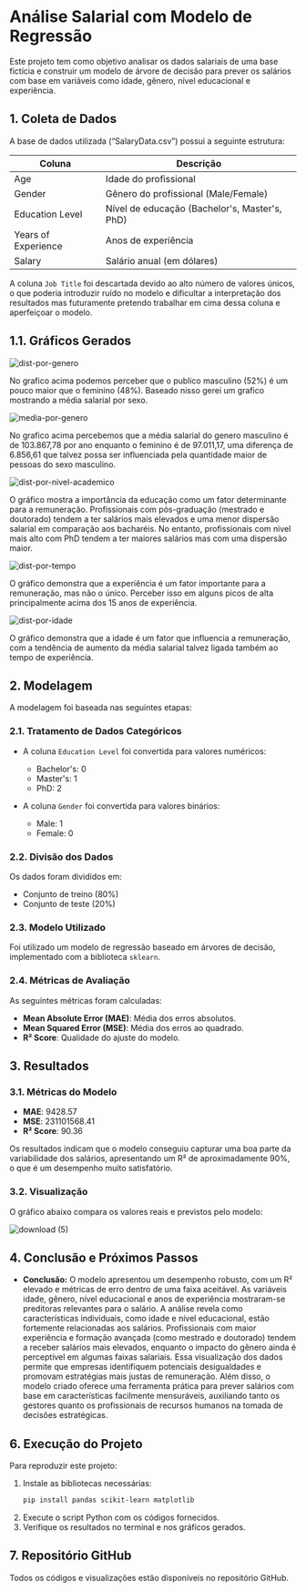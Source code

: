 # Análise Salarial com Modelo de Regressão

Este projeto tem como objetivo analisar os dados salariais de uma base fictícia e construir um modelo de árvore de decisão para prever os salários com base em variáveis como idade, gênero, nível educacional e experiência.

## 1. Coleta de Dados

A base de dados utilizada (“SalaryData.csv”) possui a seguinte estrutura:

| Coluna              | Descrição                                     |
| ------------------- | --------------------------------------------- |
| Age                 | Idade do profissional                         |
| Gender              | Gênero do profissional (Male/Female)          |
| Education Level     | Nível de educação (Bachelor's, Master's, PhD) |
| Years of Experience | Anos de experiência                           |
| Salary              | Salário anual (em dólares)                    |

A coluna `Job Title` foi descartada devido ao alto número de valores únicos, o que poderia introduzir ruído no modelo e dificultar a interpretação dos resultados mas futuramente pretendo trabalhar em cima dessa coluna e aperfeiçoar o modelo.

## 1.1. Gráficos Gerados

![dist-por-genero](https://github.com/alexmdebarros/PredictingSalariesML/blob/main/dist-por-genero.png)

No grafico acima podemos perceber que o publico masculino (52%) é um pouco maior que o feminino (48%).
Baseado nisso gerei um grafico mostrando a média salarial por sexo.

![media-por-genero](https://github.com/alexmdebarros/PredictingSalariesML/blob/main/media-por-genero.png)

No grafico acima percebemos que a média salarial do genero masculino é de 103.867,78 por ano enquanto o feminino é de 97.011,17, uma diferença de 6.856,61 que talvez possa ser influenciada pela quantidade maior de pessoas do sexo masculino.

![dist-por-nivel-academico](https://github.com/alexmdebarros/PredictingSalariesML/blob/main/distr-por-nivel-academico.png)

O gráfico mostra a importância da educação como um fator determinante para a remuneração. Profissionais com pós-graduação (mestrado e doutorado) tendem a ter salários mais elevados e uma menor dispersão salarial em comparação aos bacharéis. No entanto, profissionais com nivel mais alto com PhD tendem a ter maiores salários mas com uma dispersão maior.

![dist-por-tempo](https://github.com/alexmdebarros/PredictingSalariesML/blob/main/media-por-tempo.png)

O gráfico demonstra que a experiência é um fator importante para a remuneração, mas não o único. Perceber isso em alguns picos de alta principalmente acima dos 15 anos de experiência.

![dist-por-idade](https://github.com/alexmdebarros/PredictingSalariesML/blob/main/media-por-idade.png)

O gráfico demonstra que a idade é um fator que influencia a remuneração, com a tendência de aumento da média salarial talvez ligada também ao tempo de experiência.

## 2. Modelagem

A modelagem foi baseada nas seguintes etapas:

### 2.1. Tratamento de Dados Categóricos

- A coluna `Education Level` foi convertida para valores numéricos:

  - Bachelor's: 0
  - Master's: 1
  - PhD: 2

- A coluna `Gender` foi convertida para valores binários:

  - Male: 1
  - Female: 0

### 2.2. Divisão dos Dados

Os dados foram divididos em:

- Conjunto de treino (80%)
- Conjunto de teste (20%)

### 2.3. Modelo Utilizado

Foi utilizado um modelo de regressão baseado em árvores de decisão, implementado com a biblioteca `sklearn`.

### 2.4. Métricas de Avaliação

As seguintes métricas foram calculadas:

- **Mean Absolute Error (MAE)**: Média dos erros absolutos.
- **Mean Squared Error (MSE)**: Média dos erros ao quadrado.
- **R² Score**: Qualidade do ajuste do modelo.

## 3. Resultados

### 3.1. Métricas do Modelo

- **MAE**: 9428.57
- **MSE**: 231101568.41
- **R² Score**: 90.36

Os resultados indicam que o modelo conseguiu capturar uma boa parte da variabilidade dos salários, apresentando um R² de aproximadamente 90%, o que é um desempenho muito satisfatório.

### 3.2. Visualização

O gráfico abaixo compara os valores reais e previstos pelo modelo:

![download (5)](https://github.com/user-attachments/assets/77476656-c26d-445c-ba83-d363f87990f2)


## 4. Conclusão e Próximos Passos

- **Conclusão:** O modelo apresentou um desempenho robusto, com um R² elevado e métricas de erro dentro de uma faixa aceitável. As variáveis idade, gênero, nível educacional e anos de experiência mostraram-se preditoras relevantes para o salário.
A análise revela como características individuais, como idade e nível educacional, estão fortemente relacionadas aos salários. Profissionais com maior experiência e formação avançada (como mestrado e doutorado) tendem a receber salários mais elevados, enquanto o impacto do gênero ainda é perceptível em algumas faixas salariais. Essa visualização dos dados permite que empresas identifiquem potenciais desigualdades e promovam estratégias mais justas de remuneração.
Além disso, o modelo criado oferece uma ferramenta prática para prever salários com base em características facilmente mensuráveis, auxiliando tanto os gestores quanto os profissionais de recursos humanos na tomada de decisões estratégicas.

## 6. Execução do Projeto

Para reproduzir este projeto:

1. Instale as bibliotecas necessárias:
   ```bash
   pip install pandas scikit-learn matplotlib
   ```
2. Execute o script Python com os códigos fornecidos.
3. Verifique os resultados no terminal e nos gráficos gerados.

## 7. Repositório GitHub

Todos os códigos e visualizações estão disponíveis no repositório GitHub.


